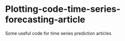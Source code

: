 # Plotting-code-time-series-forecasting-article
Some useful code for time series prediction articles
